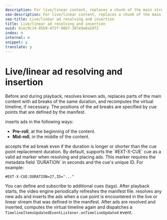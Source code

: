 ```yaml
---
description: For live/linear content, replaces a chunk of the main stream content with an ad break of the same duration, so that the timeline duration remains the same.
seo-description: For live/linear content, replaces a chunk of the main stream content with an ad break of the same duration, so that the timeline duration remains the same.
seo-title: Live/linear ad resolving and insertion
title: Live/linear ad resolving and insertion
uuid: 6cec9c14-85b9-4f2f-98b7-387e9a0a28f2
index: n
internal: n
snippet: y
translate: y
---
```


# Live/linear ad resolving and insertion

Before and during playback,  <!-- PH element: phrases/primetime-sdk-name --> resolves known ads, replaces parts of the main content with ad breaks of the same duration, and recomputes the virtual timeline, if necessary. The positions of the ad breaks are specified by cue points that are defined by the manifest.
<!-- PH element: phrases/primetime-sdk-name --> inserts ads in the following ways:

* **Pre-roll**, at the beginning of the content.
* **Mid-roll**, in the middle of the content.
<!-- PH element: phrases/primetime-sdk-name --> accepts the ad break even if the duration is longer or shorter than the cue point replacement duration. By default, <!-- PH element: phrases/primetime-sdk-name --> supports the `#EXT-X-CUE` cue as a valid ad marker when resolving and placing ads. This marker requires the metadata field `DURATION` in seconds and the cue's unique ID. For example: 
```
#EXT-X-CUE:DURATION=27,ID="..."
```

You can define and subscribe to additional cues (tags).
After playback starts, the video engine periodically refreshes the manifest file.  <!-- PH element: phrases/primetime-sdk-name --> resolves any new ads and inserts the ads when a cue point is encountered in the live or linear stream that was defined in the manifest. After ads are resolved and inserted, <!-- PH element: phrases/primetime-sdk-name --> computes the virtual timeline again and dispatches a `TimelineItemsUpdatedEventListener.onTimelineUpdated` event. 
